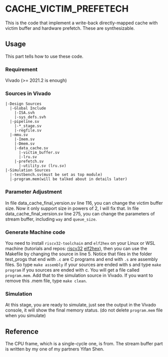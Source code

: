 # CACHE_VICTIM_PREFETECH
This is the code that implement a write-back directly-mapped cache with victim buffer and hardware prefetch. These are synthesizable.
## Usage
This part tells how to use these code.
### Requirement
Vivado (>= 2021.2 is enough)
### Sources in Vivado
```
|-Design Sources
  |-Global Include
    |-ISA.svh
    |-sys_defs.svh
  |-pipeline.sv
    |-*_stage.sv
    |-regfile.sv
  |-mmu.sv
    |-Imem.sv
    |-Dmem.sv
    |-data_cache.sv
      |-victim_buffer.sv
      |-lru.sv
    |-prefetch.sv
      |-utility.sv (lru.sv)
|-Simulation Sources
  |-testbench.sv(must be set as top module)
  |-program.mem(will be talked about in details later)
```
### Parameter Adjustment
In file data_cache_final_version.sv line 116, you can change the victim buffer size. Now it only support size in powers of 2, I will fix that. In file data_cache_final_version.sv line 275, you can change the parameters of stream buffer, including `way` and `queue_size`.
### Generate Machine code
You need to install `riscv32-toolchain` and `elf2hex` on your Linux or WSL machine (tutorials and repos: [riscv32](https://github.com/johnwinans/riscv-toolchain-install-guide) [elf2hex](https://github.com/sifive/elf2hex)), then you can use the Makefile by changing the source in line 5. Notice that files in the folder test_progs that end with `.c` are C programs and end with `.s` are assembly files. So type `make assembly` if your sources are ended with s and type `make program` if you sources are ended with c. You will get a file called `program.mem`. Add that to the simulation source in Vivado. If you want to remove this .mem file, type `make clean`.
### Simulation
At this stage, you are ready to simulate, just see the output in the Vivado console, it will show the final memory status. (do not delete `program.mem` file when you simulate)
## Reference
The CPU frame, which is a single-cycle one, is from. The stream buffer part is written by my one of my partners Yifan Shen.
